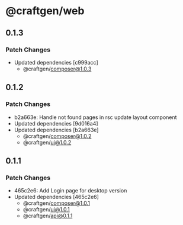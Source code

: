 # @craftgen/web

## 0.1.3

### Patch Changes

- Updated dependencies [c999acc]
  - @craftgen/composer@1.0.3

## 0.1.2

### Patch Changes

- b2a663e: Handle not found pages in rsc update layout component
- Updated dependencies [9d016a4]
- Updated dependencies [b2a663e]
  - @craftgen/composer@1.0.2
  - @craftgen/ui@1.0.2

## 0.1.1

### Patch Changes

- 465c2e6: Add Login page for desktop version
- Updated dependencies [465c2e6]
  - @craftgen/composer@1.0.1
  - @craftgen/ui@1.0.1
  - @craftgen/api@0.1.1
